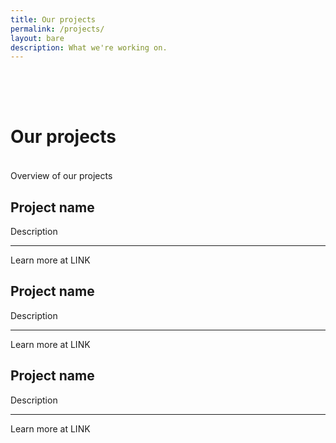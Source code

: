 ```yaml
---
title: Our projects
permalink: /projects/
layout: bare
description: What we're working on. 
---
```


<h1 style= "padding-top: 64px; padding-bottom: 18px;"> Our projects</h1>

Overview of our projects

## Project name

Description

---

Learn more at LINK

## Project name

Description

---

Learn more at LINK

## Project name

Description

---

Learn more at LINK
